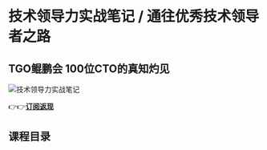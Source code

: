 技术领导力实战笔记 / 通往优秀技术领导者之路
=======================

TGO鲲鹏会 **100位CTO的真知灼见**
-----------------------

![技术领导力实战笔记](https://www.geekgay.com/storage/geek/geek_4be00fee6cec2b66760b151d9e85aed8.jpg)  
  
👉👉[**订阅返现**](https://time.geekbang.org/column/intro/100006201?code=TMicilE77esHfKePqc-rqXgO2F9dnu7NhQPo6q5jueA%3D "技术领导力实战笔记")  
  
课程目录
----

  
  